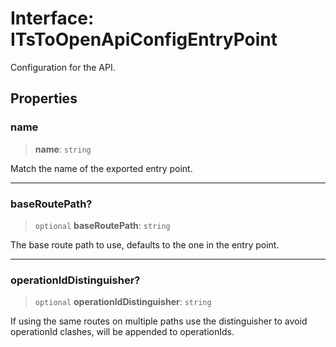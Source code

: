 # Interface: ITsToOpenApiConfigEntryPoint

Configuration for the API.

## Properties

### name

> **name**: `string`

Match the name of the exported entry point.

***

### baseRoutePath?

> `optional` **baseRoutePath**: `string`

The base route path to use, defaults to the one in the entry point.

***

### operationIdDistinguisher?

> `optional` **operationIdDistinguisher**: `string`

If using the same routes on multiple paths use the distinguisher to avoid operationId clashes, will be appended to operationIds.
